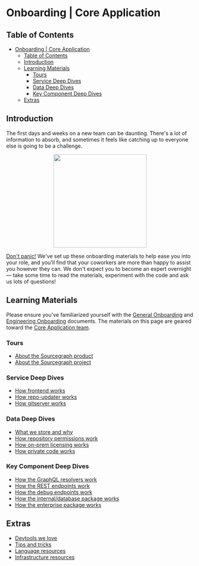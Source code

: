 # Onboarding | Core Application

## Table of Contents

- [Onboarding | Core Application](#onboarding--core-application)
  - [Table of Contents](#table-of-contents)
  - [Introduction](#introduction)
  - [Learning Materials](#learning-materials)
    - [Tours](#tours)
    - [Service Deep Dives](#service-deep-dives)
    - [Data Deep Dives](#data-deep-dives)
    - [Key Component Deep Dives](#key-component-deep-dives)
  - [Extras](#extras)

## Introduction

The first days and weeks on a new team can be daunting. There's a lot of information to absorb, and sometimes it feels like catching up to everyone else is going to be a challenge.

<p align=center>
    <img src="https://about.sourcegraph.com/handbook/engineering/core-application/logo.jpg" height=250 />
</p> <!-- TODO: use a relative img etc. -->

[Don't panic!](https://en.wikipedia.org/wiki/Phrases_from_The_Hitchhiker%27s_Guide_to_the_Galaxy#Don't_Panic) We've set up these onboarding materials to help ease you into your role, and you'll find that your coworkers are more than happy to assist you however they can. We don't expect you to become an expert overnight — take some time to read the materials, experiment with the code and ask us lots of questions!

## Learning Materials

Please ensure you've familiarized yourself with the [General Onboarding](https://about.sourcegraph.com/handbook/people-ops/onboarding#for-all-new-teammates) and [Engineering Onboarding](https://about.sourcegraph.com/handbook/engineering/onboarding#engineering-onboarding) documents. The materials on this page are geared toward the [Core Application team](https://about.sourcegraph.com/handbook/engineering/core-application).

### Tours

- [About the Sourcegraph product](#)
- [About the Sourcegraph project](#)

### Service Deep Dives

- [How frontend works](#)
- [How repo-updater works](how-repo-updater-works.md)
- [How gitserver works](how-gitserver-works.md)

### Data Deep Dives

- [What we store and why](#)
- [How repository permissions work](#)
- [How on-prem licensing works](#)
- [How private code works](#)

### Key Component Deep Dives

- [How the GraphQL resolvers work](#)
- [How the REST endpoints work](#)
- [How the debug endpoints work](#)
- [How the internal/database package works](#)
- [How the enterprise package works](#)

## Extras

- [Devtools we love](devtools-we-love.md)
- [Tips and tricks](tips-and-tricks.md)
- [Language resources](#)
- [Infrastructure resources](#)
